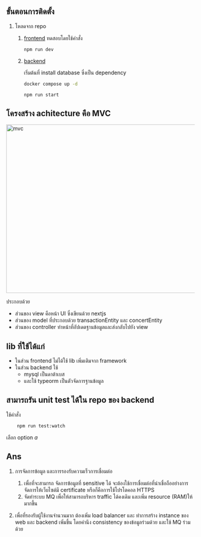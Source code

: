 ## ขั้นตอนการติดตั้ง

1. โหลดจาก repo 
    1) [frontend](https://github.com/FabuKi-Xr/Concert-webapp) ทดสอบโดยใช้คำสั่ง
    
        ```cmd
        npm run dev
        ```

    2) [backend](https://github.com/FabuKi-Xr/concert-backend)

        เริ่มต้นที่ install database ซึ่งเป็น dependency
        ```bash
        docker compose up -d
        ```

        ```cmd
        npm run start
        ```


## โครงสร้าง achitecture คือ MVC
<img src="https://img2.pic.in.th/pic/Blank-diagram---Page-1.jpeg" alt="mvc" width="700" height="450"/>

ประกอบด้วย
- ส่วนของ view คือหน้า UI ซึ่งเขียนด้วย nextjs 
- ส่วนของ model ที่ประกอบด้วย transactionEntity และ concertEntity
- ส่วนของ controller ทำหน้าที่อัปเดตฐานข้อมูลและส่งกลับไปยัง view

## lib ที่ใช้ได้แก่
- ในส่วน frontend ไม่ได้ใช้ lib เพิ่มเติมจาก framework
- ในส่วน backend ใช้ 
    - mysql เป็นดาต้าเบส 
    - และใช้ typeorm เป็นตัวจัดการฐานข้อมูล

## สามารถรัน unit test ได้ใน repo ของ backend
ใช้คำสั่ง
``` bash
    npm run test:watch
```

เลือก option *a*

## Ans
1. การจัดการข้อมูล และการรองรับความเร็วการเชื่อมต่อ
    1) เพื่อที่จะสามารถ จัดการข้อมูลที่ sensitive ได้ จะต้องใช้การเชื่อมต่อที่น่าเชื่อถืออย่างการจัดการให้เว็บไซต์มี certificate หรือก็คือการใช้โปรโตคอล HTTPS
    2) จัดทำระบบ MQ เพื่อให้สามารถบริหาร traffic ได้คงเดิม และเพิ่ม resource (RAM)ให้มากขึ้น

2. เพื่อที่รองรับผู้ใช้งานจำนวนมาก ต้องเพิ่ม load balancer และ ทำการสร้าง instance ของ web และ backend เพิ่มขึ้น โดยคำนึง consistency ของข้อมูลร่วมด้วย และใช้ MQ ร่วมด้วย
